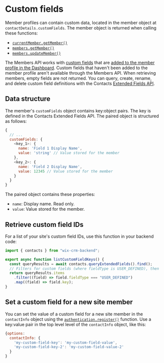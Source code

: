 # Custom fields

Member profiles can contain custom data,
located in the member object at `contactDetails.customFields`.
The member object is returned when calling these functions:

- [`currentMember.getMember()`](/current-member/get-member)
- [`members.getMember()`](/members/get-member)
- [`members.updateMember()`](/members/update-member)

The Members API works with [custom fields](https://support.wix.com/en/article/adding-custom-fields-to-contacts) that are
[added to the member profile in the Dashboard](https://www.wix.com/my-account/site-selector/?buttonText=Select%20Site&title=Select%20a%20Site&autoSelectOnSingleSite=true&actionUrl=https:%2F%2Fwww.wix.com%2Fdashboard%2F%7B%7BmetaSiteId%7D%7D%2Fmembers-account).
Custom fields that haven't been added to the member profile
aren't available through the Members API.
When retrieving members, empty fields are not returned.
You can query, create, rename, and delete custom field definitions with the Contacts
[Extended Fields API](/contacts/about-extended-fields).

## Data structure

The member's `customFields` object contains key:object pairs.
The key is defined in the Contacts Extended Fields API.
The paired object is structured as follows:

```js
{
  // ...
  customFields: {
    <key_1>: {
      name: 'Field 1 Display Name',
      value: 'string' // Value stored for the member
    },
    <key_2>: {
      name: 'Field 2 Display Name',
      value: 12345 // Value stored for the member
    }
  }
}
```

The paired object contains these properties:

- `name`: Display name. Read only.
- `value`: Value stored for the member.

## Retrieve custom field IDs

For a list of your site's custom field IDs, use this function in your backend code:

```js
import { contacts } from "wix-crm-backend";

export async function listCustomFieldKeys() {
  const queryResults = await contacts.queryExtendedFields().find();
  // Filters for custom fields (where fieldType is USER_DEFINED), then converts to an array of keys
  return queryResults.items
    .filter((field) => field.fieldType === "USER_DEFINED")
    .map((field) => field.key);
}
```

## Set a custom field for a new site member

You can set the value of a custom field for a new site member in the `contactInfo` object
using the [`authentication.register()`](/authentication/register) function.
Use a key:value pair in the top level level of the `contactInfo` object, like this:

```js
{options:
  contactInfo: {
    'my-custom-field-key': 'my-custom-field-value',
    'my-custom-field-key-2': 'my-custom-field-value-2'
  }
}
```

